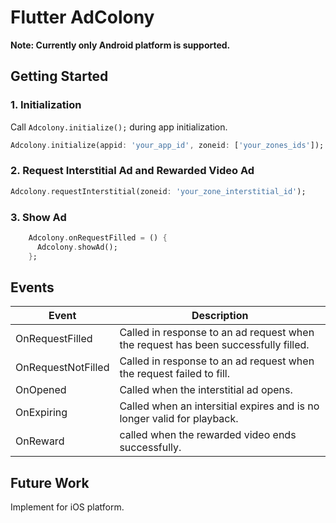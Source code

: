 # Flutter AdColony

**Note: Currently only Android platform is supported.**

## Getting Started

### 1. Initialization

Call `Adcolony.initialize();` during app initialization.

```dart
Adcolony.initialize(appid: 'your_app_id', zoneid: ['your_zones_ids']);
```

### 2. Request Interstitial Ad and Rewarded Video Ad

```dart
Adcolony.requestInterstitial(zoneid: 'your_zone_interstitial_id');
```
### 3. Show Ad

```dart
    Adcolony.onRequestFilled = () {
      Adcolony.showAd();
    };
```

## Events

| Event              | Description                                                                        |
|--------------------|------------------------------------------------------------------------------------|
| OnRequestFilled    | Called in response to an ad request when the request has been successfully filled. |
| OnRequestNotFilled | Called in response to an ad request when the request failed to fill.               |
| OnOpened           | Called when the interstitial ad opens.                                             |
| OnExpiring         | Called when an intersitial expires and is no longer valid for playback.            |
| OnReward           | called when the rewarded video ends successfully.                                  |


## Future Work
Implement for iOS platform.
